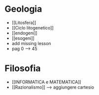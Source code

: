 # Geologia
- [[Litosfera]]
- [[Ciclo litogenetico]]
- [[endogeni]]
- [[esogeni]]
- add missing lesson
- pag  0 --> 45

# Filosofia
- [[INFORMATICA e MATEMATICA]]
- [[Razionalismo]] --> aggiungere cartesio